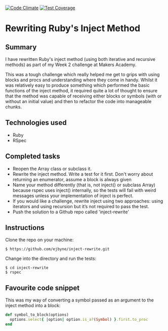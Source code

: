 [![Code Climate](https://codeclimate.com/github/ejbyne/inject-rewrite/badges/gpa.svg)](https://codeclimate.com/github/ejbyne/inject-rewrite)
[![Test Coverage](https://codeclimate.com/github/ejbyne/inject-rewrite/badges/coverage.svg)](https://codeclimate.com/github/ejbyne/inject-rewrite)

# Rewriting Ruby's Inject Method

## Summary

I have rewritten Ruby's inject method (using both iterative and recursive methods) as part of my Week 2 challenge at Makers Academy.

This was a tough challenge which really helped me get to grips with using blocks and procs and understanding where they come in handy. Whilst it was relatively easy to produce something which performed the basic functions of the inject method, it required quite a lot of thought to ensure that the method was capable of receiving either blocks or symbols (with or without an initial value) and then to refactor the code into manageable chunks. 

## Technologies used

- Ruby
- RSpec

## Completed tasks

- Reopen the Array class or subclass it.
- Rewrite the inject method. Write a test for it first. Don't worry about returning an enumerator, assume a block is always given
- Name your method differently (that is, not inject() or subclass Array) because rspec uses inject() internally, so the tests will fail with weird messages unless your implementation of inject is perfect.
- If you would like a challenge, rewrite inject using two approaches: using iterators and using recursion but it’s not required to pass the test.
- Push the solution to a Github repo called 'inject-rewrite'

## Instructions

Clone the repo on your machine:
```
$ https://github.com/ejbyne/inject-rewrite.git
```

Change into the directory and run the tests:
```
$ cd inject-rewrite
$ rspec
```

## Favourite code snippet

This was my way of converting a symbol passed as an argument to the inject method into a block:
```ruby
def symbol_to_block(options)
  options.select{ |option| option.is_a?(Symbol) }.first.to_proc 
end
```
